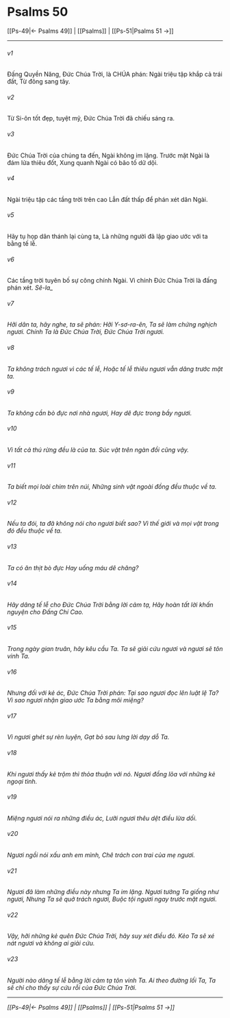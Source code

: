 # Psalms 50

[[Ps-49|← Psalms 49]] | [[Psalms]] | [[Ps-51|Psalms 51 →]]
***



###### v1 
Đấng Quyền Năng, Đức Chúa Trời, là CHÚA phán: Ngài triệu tập khắp cả trái đất, Từ đông sang tây. 

###### v2 
Từ Si-ôn tốt đẹp, tuyệt mỹ, Đức Chúa Trời đã chiếu sáng ra. 

###### v3 
Đức Chúa Trời của chúng ta đến, Ngài không im lặng. Trước mặt Ngài là đám lửa thiêu đốt, Xung quanh Ngài có bão tố dữ dội. 

###### v4 
Ngài triệu tập các tầng trời trên cao Lẫn đất thấp để phán xét dân Ngài. 

###### v5 
Hãy tụ họp dân thánh lại cùng ta, Là những người đã lập giao ước với ta bằng tế lễ. 

###### v6 
Các tầng trời tuyên bố sự công chính Ngài. Vì chính Đức Chúa Trời là đấng phán xét. <i class="selah">Sê-la_ 

###### v7 
Hỡi dân ta, hãy nghe, ta sẽ phán: Hỡi Y-sơ-ra-ên, Ta sẽ làm chứng nghịch ngươi. Chính Ta là Đức Chúa Trời, Đức Chúa Trời ngươi. 

###### v8 
Ta không trách ngươi vì các tế lễ, Hoặc tế lễ thiêu ngươi vẫn dâng trước mặt ta. 

###### v9 
Ta không cần bò đực nơi nhà ngươi, Hay dê đực trong bầy ngươi. 

###### v10 
Vì tất cả thú rừng đều là của ta. Súc vật trên ngàn đồi cũng vậy. 

###### v11 
Ta biết mọi loài chim trên núi, Những sinh vật ngoài đồng đều thuộc về ta. 

###### v12 
Nếu ta đói, ta đã không nói cho ngươi biết sao? Vì thế giới và mọi vật trong đó đều thuộc về ta. 

###### v13 
Ta có ăn thịt bò đực Hay uống máu dê chăng? 

###### v14 
Hãy dâng tế lễ cho Đức Chúa Trời bằng lời cảm tạ, Hãy hoàn tất lời khấn nguyện cho Đấng Chí Cao. 

###### v15 
Trong ngày gian truân, hãy kêu cầu Ta. Ta sẽ giải cứu ngươi và ngươi sẽ tôn vinh Ta. 

###### v16 
Nhưng đối với kẻ ác, Đức Chúa Trời phán: Tại sao ngươi đọc lên luật lệ Ta? Vì sao ngươi nhận giao ước Ta bằng môi miệng? 

###### v17 
Vì ngươi ghét sự rèn luyện, Gạt bỏ sau lưng lời dạy dỗ Ta. 

###### v18 
Khi ngươi thấy kẻ trộm thì thỏa thuận với nó. Ngươi đồng lõa với những kẻ ngoại tình. 

###### v19 
Miệng ngươi nói ra những điều ác, Lưỡi ngươi thêu dệt điều lừa dối. 

###### v20 
Ngươi ngồi nói xấu anh em mình, Chê trách con trai của mẹ ngươi. 

###### v21 
Ngươi đã làm những điều này nhưng Ta im lặng. Ngươi tưởng Ta giống như ngươi, Nhưng Ta sẽ quở trách ngươi, Buộc tội ngươi ngay trước mặt ngươi. 

###### v22 
Vậy, hỡi những kẻ quên Đức Chúa Trời, hãy suy xét điều đó. Kẻo Ta sẽ xé nát ngươi và không ai giải cứu. 

###### v23 
Người nào dâng tế lễ bằng lời cảm tạ tôn vinh Ta. Ai theo đường lối Ta, Ta sẽ chỉ cho thấy sự cứu rỗi của Đức Chúa Trời.

***
[[Ps-49|← Psalms 49]] | [[Psalms]] | [[Ps-51|Psalms 51 →]]
